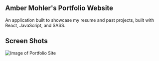 ## Amber Mohler's Portfolio Website
An application built to showcase my resume and past projects, built with React, JavaScript, and SASS. 

## Screen Shots
![Image of Portfolio Site](https://live.staticflickr.com/65535/50706148863_15903ffe33_n.jpg)
